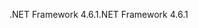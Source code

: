 <span data-ttu-id="3535a-101">.NET Framework 4.6.1</span><span class="sxs-lookup"><span data-stu-id="3535a-101">.NET Framework 4.6.1</span></span>